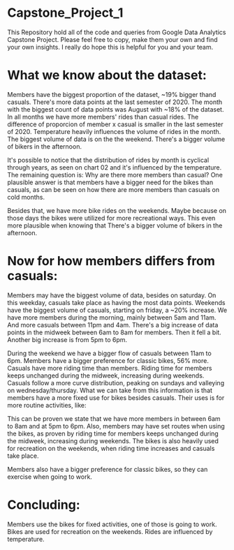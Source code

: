 # Capstone_Project_1
This Repository hold all of the code and queries from Google Data Analytics Capstone Project.
Please feel free to copy, make them your own and find your own insights.
I really do hope this is helpful for you and your team.

# What we know about the dataset:

Members have the biggest proportion of the dataset, ~19% bigger thand casuals.
There's more data points at the last semester of 2020.
The month with the biggest count of data points was August with ~18% of the dataset.
In all months we have more members' rides than casual rides.
The difference of proporcion of member x casual is smaller in the last semester of 2020.
Temperature heavily influences the volume of rides in the month.
The biggest volume of data is on the the weekend.
There's a bigger volume of bikers in the afternoon.

It's possible to notice that the distribution of rides by month is cyclical through years, as seen on chart 02 and it's influenced by the temperature. The remaining question is: Why are there more members than casual? One plausible answer is that members have a bigger need for the bikes than casuals, as can be seen on how there are more members than casuals on cold months.

Besides that, we have more bike rides on the weekends. Maybe because on those days the bikes were utilized for more recreational ways. This even more plausible when knowing that There's a bigger volume of bikers in the afternoon.

# Now for how members differs from casuals:

Members may have the biggest volume of data, besides on saturday. On this weekday, casuals take place as having the most data points.
Weekends have the biggest volume of casuals, starting on friday, a ~20% increase.
We have more members during the morning, mainly between 5am and 11am. And more casuals between 11pm and 4am.
There's a big increase of data points in the midweek between 6am to 8am for members. Then it fell a bit. Another big increase is from 5pm to 6pm.

During the weekend we have a bigger flow of casuals between 11am to 6pm.
Members have a bigger preference for classic bikes, 56% more.
Casuals have more riding time than members.
Riding time for members keeps unchanged during the midweek, increasing during weekends.
Casuals follow a more curve distribution, peaking on sundays and valleying on wednesday/thursday.
What we can take from this information is that members have a more fixed use for bikes besides casuals. Their uses is for more routine activities, like:


This can be proven we state that we have more members in between 6am to 8am and at 5pm to 6pm. Also, members may have set routes when using the bikes, as proven by riding time for members keeps unchanged during the midweek, increasing during weekends. The bikes is also heavily used for recreation on the weekends, when riding time increases and casuals take place.

Members also have a bigger preference for classic bikes, so they can exercise when going to work.

# Concluding:

Members use the bikes for fixed activities, one of those is going to work.
Bikes are used for recreation on the weekends.
Rides are influenced by temperature.
